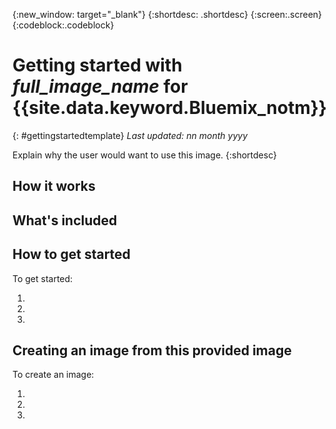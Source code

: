 {:new_window: target="_blank"}
{:shortdesc: .shortdesc}
{:screen:.screen}
{:codeblock:.codeblock}

# Getting started with *full_image_name* for {{site.data.keyword.Bluemix_notm}}
{: #gettingstartedtemplate}
*Last updated: nn month yyyy*

<!-- This template is for getting started with a Bluemix service. It is a task template intended to document productive use of the service. It is not intended for discovery and conceptual information.  -->

Explain why the user would want to use this image.
{:shortdesc}

## How it works

<!-- This is an optional section if the short description covers the full description of the image and why a user would use it. Include architecture information, including a diagram if this section is used. -->

## What's included
<!-- Required section. Include a list of everything that is included in the image (and at what version, level, etc). -->

## How to get started
<!-- Required section. Include steps on how to get the image -->

To get started:

 1.
 2.
 3.
 
## Creating an image from this provided image
<!-- This is an optional section. Include steps on how to create a new image based on the provided image where they can add their own application code or additional Bluemix services to the image. -->

To create an image:

 1.
 2.
 3.
 

<!-- Also, include related links as needed. Follow the exact coding for the related links in the readm.md file for the repo. -->
